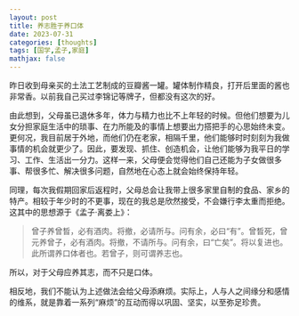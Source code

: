 ```yaml
---
layout: post
title: 养志胜于养口体
date: 2023-07-31
categories: [thoughts]
tags: [国学,孟子,家庭]
mathjax: false
---
```


昨日收到母亲买的土法工艺制成的豆瓣酱一罐。罐体制作精良，打开后里面的酱也非常香。以前我自己买过李锦记等牌子，但都没有这次的好。

由此想到，父母虽已退休多年，体力与精力也比不上年轻的时候。但他们想要为儿女分担家庭生活中的琐事、在力所能及的事情上想要出力搭把手的心思始终未变。更何况，我目前居于外地，而他们仍在老家，相隔千里，他们能够时时刻刻为我做事情的机会就更少了。因此，要发现、抓住、创造机会，让他们能够为我平日的学习、工作、生活出一分力。这样一来，父母便会觉得他们自己还能为子女做很多事、帮很多忙、解决很多问题，自然地在心态上就会始终保持年轻。

同理，每次我假期回家后返程时，父母总会让我带上很多家里自制的食品、家乡的特产。相较于年少时的不更事，现在的我总是欣然接受，不会嫌行李太重而拒绝。这其中的思想源于《孟子·离娄上》：

> 曾子养曾晳，必有酒肉。将撤，必请所与。问有余，必曰“有”。曾晳死，曾元养曾子，必有酒肉。将撤，不请所与。问有余，曰“亡矣”。将以复进也。此所谓养口体者也。若曾子，则可谓养志也。

所以，对于父母应养其志，而不只是口体。

相反地，我们不能认为上述做法会给父母添麻烦。实际上，人与人之间缘分和感情的维系，就是靠着一系列“麻烦”的互动而得以巩固、坚实，以至弥足珍贵。
